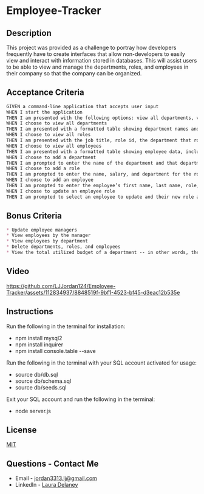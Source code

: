 # Employee-Tracker

## Description
This project was provided as a challenge to portray how developers frequently have to create interfaces that allow non-developers to easily view and interact with information stored in databases. This will assist users to be able to view and manage the departments, roles, and employees in their company so that the company can be organized.

## Acceptance Criteria

```md
GIVEN a command-line application that accepts user input
WHEN I start the application
THEN I am presented with the following options: view all departments, view all roles, view all employees, add a department, add a role, add an employee, and update an employee role
WHEN I choose to view all departments
THEN I am presented with a formatted table showing department names and department ids
WHEN I choose to view all roles
THEN I am presented with the job title, role id, the department that role belongs to, and the salary for that role
WHEN I choose to view all employees
THEN I am presented with a formatted table showing employee data, including employee ids, first names, last names, job titles, departments, salaries, and managers that the employees report to
WHEN I choose to add a department
THEN I am prompted to enter the name of the department and that department is added to the database
WHEN I choose to add a role
THEN I am prompted to enter the name, salary, and department for the role and that role is added to the database
WHEN I choose to add an employee
THEN I am prompted to enter the employee’s first name, last name, role, and manager, and that employee is added to the database
WHEN I choose to update an employee role
THEN I am prompted to select an employee to update and their new role and this information is updated in the database 
```

## Bonus Criteria
```md
* Update employee managers
* View employees by the manager
* View employees by department
* Delete departments, roles, and employees
* View the total utilized budget of a department -- in other words, the combined salaries of all employees in that department
```

## Video
https://github.com/LJJordan124/Employee-Tracker/assets/112834937/8848519f-9bf1-4523-bf45-d3eac12b535e

## Instructions
Run the following in the terminal for installation:
* npm install mysql2
* npm install inquirer
* npm install console.table --save

Run the following in the terminal with your SQL account activated for usage:
* source db/db.sql
* source db/schema.sql
* source db/seeds.sql

Exit your SQL account and run the following in the terminal:
* node server.js

## License
[MIT](https://choosealicense.com/licenses/mit/)

## Questions - Contact Me
* Email - jordan3313.lj@gmail.com
* LinkedIn - [Laura Delaney](https://www.linkedin.com/in/laura-jordan-510412241/)
